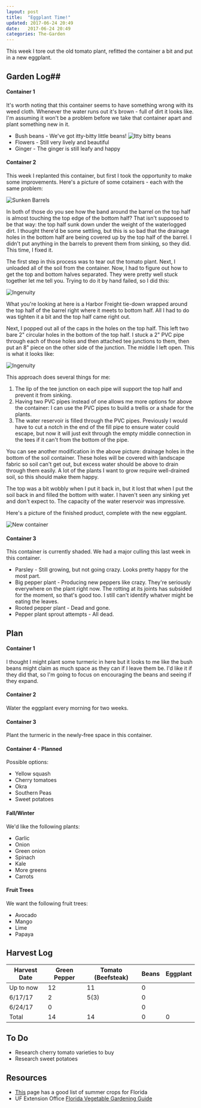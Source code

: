 ```yaml
---
layout: post
title:  "Eggplant Time!"
updated: 2017-06-24 20:49
date:   2017-06-24 20:49
categories: The-Garden
---
```

This week I tore out the old tomato plant, refitted the container a bit and put in a new eggplant.

## Garden Log##

#### Container 1

It's worth noting that this container seems to have something wrong with its weed cloth. Whenever the water runs out it's brown - full of dirt it looks like. I'm assuming it won't be a problem before we take that container apart and plant something new in it.

* Bush beans - We've got itty-bitty little beans! ![Itty bitty beans]({{site.basepath}}/img/IMG_20170623_071232770.jpg)
* Flowers - Still very lively and beautiful
* Ginger - The ginger is still leafy and happy

#### Container 2

This week I replanted this container, but first I took the opportunity to make some improvements. Here's a picture of some cotainers - each with the same problem:

![Sunken Barrels]({{site.basepath}}/img/IMG_20170531_153748474_HDR.jpg)

In both of those do you see how the band around the barrel on the top half is almost touching the top edge of the bottom half? That isn't supposed to be that way: the top half sunk down under the weight of the waterlogged dirt. I thought there'd be some settling, but this is so bad that the drainage holes in the bottom half are being covered up by the top half of the barrel. I didn't put anything in the barrels to prevent them from sinking, so they did. This time, I fixed it.

The first step in this process was to tear out the tomato plant. Next, I unloaded all of the soil from the container. Now, I had to figure out how to get the top and bottom halves separated. They were pretty well stuck together let me tell you. Trying to do it by hand failed, so I did this:

![Ingenuity]({{site.basepath}}/img/IMG_20170623_185631949.jpg)

What you're looking at here is a Harbor Freight tie-down wrapped around the top half of the barrel right where it meets to bottom half. All I had to do was tighten it a bit and the top half came right out. 

Next, I popped out all of the caps in the holes on the top half. This left two bare 2" circular holes in the bottom of the top half. I stuck a 2" PVC pipe through each of those holes and then attached tee junctions to them, then put an 8" piece on the other side of the junction. The middle I left open. This is what it looks like:

![Ingenuity]({{site.basepath}}/img/IMG_20170623_192300553.jpg)

This approach does several things for me:

1. The lip of the tee junction on each pipe will support the top half and prevent it from sinking. 
2. Having two PVC pipes instead of one allows me more options for above the container: I can use the PVC pipes to build a trellis or a shade for the plants.
3. The water reservoir is filled through the PVC pipes. Previously I would have to cut a notch in the end of the fill pipe to ensure water could escape, but now it will just exit through the empty middle connection in the tees if it can't from the bottom of the pipe.

You can see another modification in the above picture: drainage holes in the bottom of the soil container. These holes will be covered with landscape fabric so soil can't get out, but excess water should be above to drain through them easily. A lot of the plants I want to grow require well-drained soil, so this should make them happy. 

The top was a bit wobbly when I put it back in, but it lost that when I put the soil back in and filled the bottom with water. I haven't seen any sinking yet and don't expect to. The capacity of the water reservoir was impressive. 

Here's a picture of the finished product, complete with the new eggplant.

![New container]({{site.basepath}}/img/IMG_20170623_200653090_HDR.jpg)

#### Container 3

This container is currently shaded. We had a major culling this last week in this container.

* Parsley - Still growing, but not going crazy. Looks pretty happy for the most part. 
* Big pepper plant - Producing new peppers like crazy. They're seriously everywhere on the plant right now. The rotting at its joints has subsided for the moment, so that's good too. I still can't identify whatver might be eating the leaves.
* Rooted pepper plant - Dead and gone. 
* Pepper plant sprout attempts - All dead.

## Plan ##

#### Container 1

I thought I might plant some turmeric in here but it looks to me like the bush beans might claim as much space as they can if I leave them be. I'd like it if they did that, so I'm going to focus on encouraging the beans and seeing if they expand.

#### Container 2

Water the eggplant every morning for two weeks. 

#### Container 3

Plant the turmeric in the newly-free space in this container.

#### Container 4 - Planned

Possible options:

* Yellow squash 
* Cherry tomatoes
* Okra
* Southern Peas
* Sweet potatoes

#### Fall/Winter

We'd like the following plants:

* Garlic
* Onion
* Green onion
* Spinach
* Kale
* More greens
* Carrots

#### Fruit Trees

We want the following fruit trees:

* Avocado
* Mango
* Lime
* Papaya



## Harvest Log ##

| Harvest Date | Green Pepper | Tomato (Beefsteak) | Beans | Eggplant |
|--------------|--------------|--------------------|-------|----------|
| Up to now | 12 | 11 | 0 | 
| 6/17/17 | 2 | 5(3) | 0 |
| 6/24/17 | 0 |  | 0 |
| Total | 14 | 14 | 0 | 0 |


## To Do ##

* Research cherry tomato varieties to buy
* Research sweet potatoes

## Resources ##
* [This](http://www.foginfo.org/2014/06/05/summer-gardening-in-florida-its-hot-hot-hot/) page has a good list of summer crops for Florida
* UF Extension Office [Florida Vegetable Gardening Guide](http://edis.ifas.ufl.edu/pdffiles/vh/vh02100.pdf)

